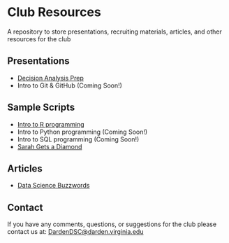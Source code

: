 # Club Resources
A repository to store presentations, recruiting materials, articles, and other resources for the club

## Presentations

 - [Decision Analysis Prep](https://rawgit.com/DardenDSC/club-resources/master/presentations/decision-analysis-prep/decision-analysis-prep.pdf)
 - Intro to Git & GitHub (Coming Soon!)

## Sample Scripts

 - [Intro to R programming](https://github.com/DardenDSC/intro-to-r-programming#intro-to-r-programming)
 - Intro to Python programming (Coming Soon!)
 - Intro to SQL programming (Coming Soon!)
 - [Sarah Gets a Diamond](https://github.com/DardenDSC/sarah-gets-a-diamond#sarah-gets-a-diamond-)
 
## Articles

 - [Data Science Buzzwords](https://github.com/DardenDSC/club-resources/blob/master/admin/data-sci-buzzwords.csv)
 
## Contact
If you have any comments, questions, or suggestions for the club please contact 
us at: DardenDSC@darden.virginia.edu
